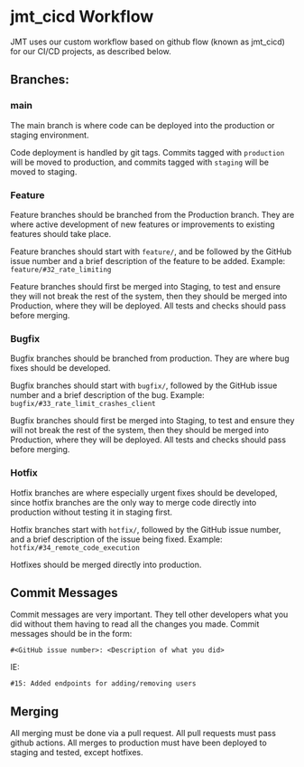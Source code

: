 # jmt_cicd Workflow

JMT uses our custom workflow based on github flow (known as jmt_cicd) for our CI/CD projects, as described below.

## Branches:
### main
The main branch is where code can be deployed into the production or staging environment. 

Code deployment is handled by git tags. Commits tagged with `production` will be moved to production, 
and commits tagged with `staging` will be moved to staging.

### Feature
Feature branches should be branched from the Production branch. They are where
active development of new features or improvements to existing features should take place.

Feature branches should start with `feature/`, and be followed by the GitHub issue
number and a brief description of the feature to be added. Example:
<br />`feature/#32_rate_limiting`

Feature branches should first be merged into Staging, to test and ensure they will not 
break the rest of the system, then they should be merged into Production, where they
will be deployed. All tests and checks should pass before merging.

### Bugfix
Bugfix branches should be branched from production. They are where bug fixes should be developed.

Bugfix branches should start with `bugfix/`, followed by the GitHub issue number and a brief
description of the bug. Example:
<br /> `bugfix/#33_rate_limit_crashes_client`

Bugfix branches should first be merged into Staging, to test and ensure they will not break
the rest of the system, then they should be merged into Production, where they will be deployed.
All tests and checks should pass before merging.

### Hotfix
Hotfix branches are where especially urgent fixes should be developed, since hotfix branches
are the only way to merge code directly into production without testing it in staging first.

Hotfix branches start with `hotfix/`, followed by the GitHub issue number, and
a brief description of the issue being fixed. Example:
<br /> `hotfix/#34_remote_code_execution`

Hotfixes should be merged directly into production.

## Commit Messages
Commit messages are very important. They tell other developers what you did without
them having to read all the changes you made. Commit messages should be in the form:

`#<GitHub issue number>: <Description of what you did>`

IE:

`#15: Added endpoints for adding/removing users`


## Merging
All merging must be done via a pull request. All pull requests must pass github actions.
All merges to production must have been deployed to staging and tested, except hotfixes.
